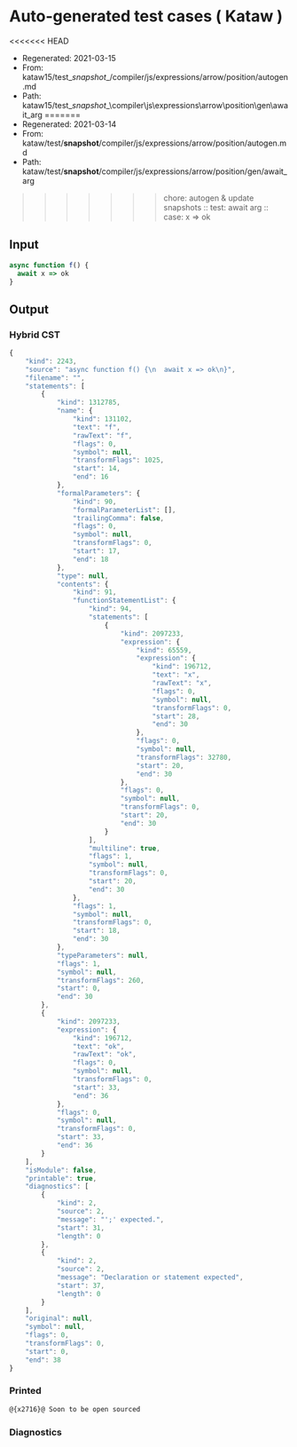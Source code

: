 # Auto-generated test cases ( Kataw )
<<<<<<< HEAD
- Regenerated: 2021-03-15
- From: kataw15/test\__snapshot__/compiler/js/expressions/arrow/position/autogen.md
- Path: kataw15/test\__snapshot__\compiler\js\expressions\arrow\position\gen\await_arg
=======
- Regenerated: 2021-03-14
- From: kataw/test/__snapshot__/compiler/js/expressions/arrow/position/autogen.md
- Path: kataw/test/__snapshot__/compiler/js/expressions/arrow/position/gen/await_arg
>>>>>>> chore: autogen & update snapshots
> :: test: await arg
> :: case: x => ok
## Input

`````js
async function f() {
  await x => ok
}
`````

## Output

### Hybrid CST

```javascript
{
    "kind": 2243,
    "source": "async function f() {\n  await x => ok\n}",
    "filename": "",
    "statements": [
        {
            "kind": 1312785,
            "name": {
                "kind": 131102,
                "text": "f",
                "rawText": "f",
                "flags": 0,
                "symbol": null,
                "transformFlags": 1025,
                "start": 14,
                "end": 16
            },
            "formalParameters": {
                "kind": 90,
                "formalParameterList": [],
                "trailingComma": false,
                "flags": 0,
                "symbol": null,
                "transformFlags": 0,
                "start": 17,
                "end": 18
            },
            "type": null,
            "contents": {
                "kind": 91,
                "functionStatementList": {
                    "kind": 94,
                    "statements": [
                        {
                            "kind": 2097233,
                            "expression": {
                                "kind": 65559,
                                "expression": {
                                    "kind": 196712,
                                    "text": "x",
                                    "rawText": "x",
                                    "flags": 0,
                                    "symbol": null,
                                    "transformFlags": 0,
                                    "start": 28,
                                    "end": 30
                                },
                                "flags": 0,
                                "symbol": null,
                                "transformFlags": 32780,
                                "start": 20,
                                "end": 30
                            },
                            "flags": 0,
                            "symbol": null,
                            "transformFlags": 0,
                            "start": 20,
                            "end": 30
                        }
                    ],
                    "multiline": true,
                    "flags": 1,
                    "symbol": null,
                    "transformFlags": 0,
                    "start": 20,
                    "end": 30
                },
                "flags": 1,
                "symbol": null,
                "transformFlags": 0,
                "start": 18,
                "end": 30
            },
            "typeParameters": null,
            "flags": 1,
            "symbol": null,
            "transformFlags": 260,
            "start": 0,
            "end": 30
        },
        {
            "kind": 2097233,
            "expression": {
                "kind": 196712,
                "text": "ok",
                "rawText": "ok",
                "flags": 0,
                "symbol": null,
                "transformFlags": 0,
                "start": 33,
                "end": 36
            },
            "flags": 0,
            "symbol": null,
            "transformFlags": 0,
            "start": 33,
            "end": 36
        }
    ],
    "isModule": false,
    "printable": true,
    "diagnostics": [
        {
            "kind": 2,
            "source": 2,
            "message": "';' expected.",
            "start": 31,
            "length": 0
        },
        {
            "kind": 2,
            "source": 2,
            "message": "Declaration or statement expected",
            "start": 37,
            "length": 0
        }
    ],
    "original": null,
    "symbol": null,
    "flags": 0,
    "transformFlags": 0,
    "start": 0,
    "end": 38
}
```

### Printed

```javascript
@{x2716}@ Soon to be open sourced
```

### Diagnostics

```javascript

```

